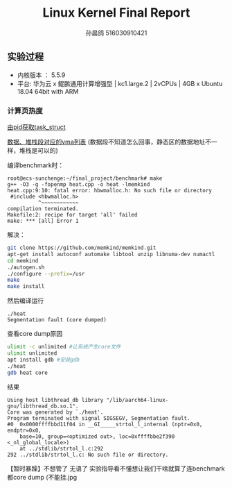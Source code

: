 # <center>Linux Kernel Final Report

<center>孙晨鸽 516030910421</center>

## 实验过程

* 内核版本 ： 5.5.9
* 平台: 华为云 x 鲲鹏通用计算增强型 | kc1.large.2 | 2vCPUs | 4GB x Ubuntu 18.04 64bit with ARM

### 计算页热度

[由pid获取task_struct](https://tuxthink.blogspot.com/2012/07/module-to-find-task-from-its-pid.html?m=1)

[数据、堆栈段对应的vma列表](https://www.cnblogs.com/arnoldlu/p/10272466.html) (数据段不知道怎么回事，静态区的数据地址不一样，堆栈是可以的)

编译benchmark时：

```
root@ecs-sunchenge:~/final_project/benchmark# make
g++ -O3 -g -fopenmp heat.cpp -o heat -lmemkind
heat.cpp:9:10: fatal error: hbwmalloc.h: No such file or directory
 #include <hbwmalloc.h>
          ^~~~~~~~~~~~~
compilation terminated.
Makefile:2: recipe for target 'all' failed
make: *** [all] Error 1
```

解决：

```bash
git clone https://github.com/memkind/memkind.git
apt-get install autoconf automake libtool unzip libnuma-dev numactl
cd memkind
./autogen.sh
./configure --prefix=/usr
make
make install
```

然后编译运行

```
./heat
Segmentation fault (core dumped)
```

查看core dump原因

```bash
ulimit -c unlimited #让系统产生core文件
ulimit unlimited
apt install gdb #安装gdb
./heat
gdb heat core
```

结果

```
Using host libthread_db library "/lib/aarch64-linux-gnu/libthread_db.so.1".
Core was generated by `./heat'.
Program terminated with signal SIGSEGV, Segmentation fault.
#0  0x0000ffffbbd11f04 in __GI_____strtol_l_internal (nptr=0x0, endptr=0x0, 
    base=10, group=<optimized out>, loc=0xffffbbe2f390 <_nl_global_locale>)
    at ../stdlib/strtol_l.c:292
292	../stdlib/strtol_l.c: No such file or directory.
```

【暂时暴躁】不想管了 无语了 实验指导看不懂想让我们干啥就算了连benchmark都core dump (不能挂.jpg